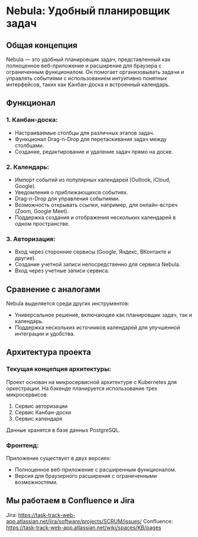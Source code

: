 # Nebula: Удобный планировщик задач
## Общая концепция
Nebula — это удобный планировщик задач, представленный как полноценное веб-приложение и расширение для браузера с ограниченным функционалом.
Он помогает организовывать задачи и управлять событиями с использованием интуитивно понятных интерфейсов, таких как Канбан-доска и встроенный календарь.
## Функционал

### 1. Канбан-доска:
- Настраиваемые столбцы для различных этапов задач.
- Функционал Drag-n-Drop для перетаскивания задач между столбцами.
- Создание, редактирование и удаление задач прямо на доске.

### 2. Календарь:
- Импорт событий из популярных календарей (Outlook, iCloud, Google).
- Уведомления о приближающихся событиях.
- Drag-n-Drop для управления событиями.
- Возможность открывать ссылки, например, для онлайн-встреч (Zoom, Google Meet).
- Поддержка создания и отображения нескольких календарей в одном пространстве.

### 3. Авторизация:
- Вход через сторонние сервисы (Google, Яндекс, ВКонтакте и другие).
- Создание учетной записи непосредственно для сервиса Nebula.
- Вход через учетные записи сервиса.

## Сравнение с аналогами

Nebula выделяется среди других инструментов:
- Универсальное решение, включающее как планировщик задач, так и календарь.
- Поддержка нескольких источников календарей для улучшенной интеграции и удобства.

## Архитектура проекта

### Текущая концепция архитектуры:
Проект основан на микросервисной архитектуре с Kubernetes для оркестрации. На бэкенде планируется использование трех микросервисов:
1. Сервис авторизации
2. Сервис Канбан-доски
3. Сервис календаря

Данные хранятся в базе данных PostgreSQL.

### Фронтенд:
Приложение существует в двух версиях:
- Полноценное веб-приложение с расширенным функционалом.
- Версия для браузерного расширения с ограниченными возможностями.

## Мы работаем в Confluence и Jira
Jira: https://task-track-web-app.atlassian.net/jira/software/projects/SCRUM/issues/
Confluence: https://task-track-web-app.atlassian.net/wiki/spaces/KB/pages
